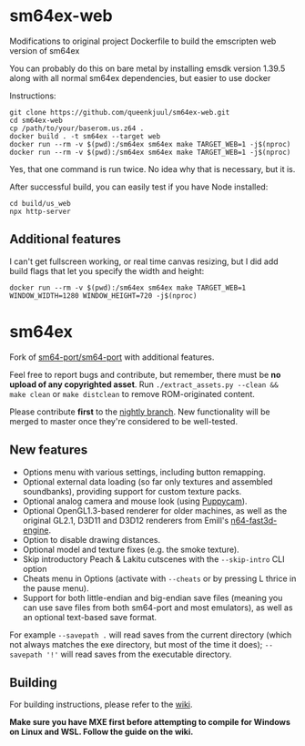 # sm64ex-web

Modifications to original project Dockerfile to build the emscripten web version of sm64ex

You can probably do this on bare metal by installing emsdk version 1.39.5 along with all normal sm64ex dependencies, but easier to use docker

Instructions:

```
git clone https://github.com/queenkjuul/sm64ex-web.git
cd sm64ex-web
cp /path/to/your/baserom.us.z64 .
docker build . -t sm64ex --target web
docker run --rm -v $(pwd):/sm64ex sm64ex make TARGET_WEB=1 -j$(nproc)
docker run --rm -v $(pwd):/sm64ex sm64ex make TARGET_WEB=1 -j$(nproc)
```

Yes, that one command is run twice. No idea why that is necessary, but it is.

After successful build, you can easily test if you have Node installed:

```
cd build/us_web
npx http-server
```

## Additional features

I can't get fullscreen working, or real time canvas resizing, but I did add build flags that let you specify the width and height:

```
docker run --rm -v $(pwd):/sm64ex sm64ex make TARGET_WEB=1 WINDOW_WIDTH=1280 WINDOW_HEIGHT=720 -j$(nproc)
```

# sm64ex
Fork of [sm64-port/sm64-port](https://github.com/sm64-port/sm64-port) with additional features. 

Feel free to report bugs and contribute, but remember, there must be **no upload of any copyrighted asset**. 
Run `./extract_assets.py --clean && make clean` or `make distclean` to remove ROM-originated content.

Please contribute **first** to the [nightly branch](https://github.com/sm64pc/sm64ex/tree/nightly/). New functionality will be merged to master once they're considered to be well-tested.

## New features

 * Options menu with various settings, including button remapping.
 * Optional external data loading (so far only textures and assembled soundbanks), providing support for custom texture packs.
 * Optional analog camera and mouse look (using [Puppycam](https://github.com/FazanaJ/puppycam)).
 * Optional OpenGL1.3-based renderer for older machines, as well as the original GL2.1, D3D11 and D3D12 renderers from Emill's [n64-fast3d-engine](https://github.com/Emill/n64-fast3d-engine/).
 * Option to disable drawing distances.
 * Optional model and texture fixes (e.g. the smoke texture).
 * Skip introductory Peach & Lakitu cutscenes with the `--skip-intro` CLI option
 * Cheats menu in Options (activate with `--cheats` or by pressing L thrice in the pause menu).
 * Support for both little-endian and big-endian save files (meaning you can use save files from both sm64-port and most emulators), as well as an optional text-based save format.

For example `--savepath .` will read saves from the current directory (which not always matches the exe directory, but most of the time it does);
   `--savepath '!'` will read saves from the executable directory.

## Building
For building instructions, please refer to the [wiki](https://github.com/sm64pc/sm64ex/wiki).

**Make sure you have MXE first before attempting to compile for Windows on Linux and WSL. Follow the guide on the wiki.**
